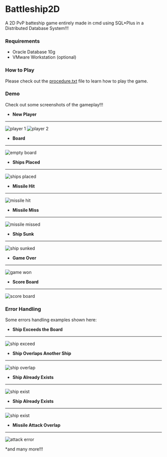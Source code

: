 # Battleship2D

A 2D PvP batteship game entirely made in cmd using SQL*Plus in a Distributed Database System!!!

### **Requirements**
* Oracle Database 10g
* VMware Workstation (optional)

### **How to Play**

Please check out the [procedure.txt](procedure.txt) file to learn how to play the game.

### **Demo**

Check out some screenshots of the gameplay!!!

* **New Player**
---
![player 1](assets/createplayer.png)
![player 2](assets/createplayer2.png)

* **Board**
---
![empty board](assets/board.png)

* **Ships Placed**
---
![ships placed](assets/shipplaced.png)

* **Missile Hit**
---
![missile hit](assets/hit.png)

* **Missile Miss**
---
![missile missed](assets/miss.png)

* **Ship Sunk**
---
![ship sunked](assets/shipsunk.png)

* **Game Over**
---
![game won](assets/win.png)

* **Score Board**
---
![score board](assets/scoreboard.png)

### **Error Handling**

Some errors handling examples shown here:

* **Ship Exceeds the Board**
---
![ship exceed](assets/shipexceed.png)

* **Ship Overlaps Another Ship**
---
![ship overlap](assets/shipoverlap.png)

* **Ship Already Exists**
---
![ship exist](assets/shipexist.png)

* **Ship Already Exists**
---
![ship exist](assets/shipexist.png)

* **Missile Attack Overlap**
---
![attack error](assets/attackerr.png)


*and many more!!!
